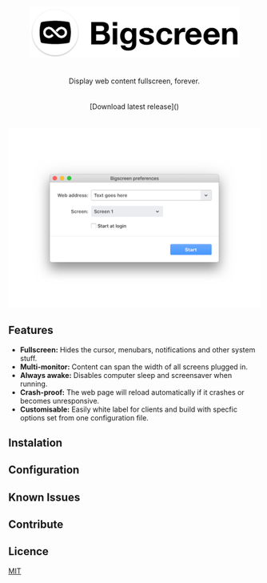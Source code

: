 <div align="center">
  <img src="https://raw.githubusercontent.com/anthonyec/bigscreen/master/docs/images/logo_side@2x.png" alt="Bigscreen" width="420">
  <br><br><br>
  Display web content fullscreen, forever.
  <br><br><br>
  [Download latest release]()
  <br><br><br>
  <img src="https://raw.githubusercontent.com/anthonyec/bigscreen/master/docs/images/screenshot.png" alt="Screenshot">
</div>

## Features
- **Fullscreen:** Hides the cursor, menubars, notifications and other system stuff.
- **Multi-monitor:** Content can span the width of all screens plugged in.
- **Always awake:** Disables computer sleep and screensaver when running.
- **Crash-proof:** The web page will reload automatically if it crashes or becomes unresponsive.
- **Customisable:** Easily white label for clients and build with specfic options set from one configuration file.

## Instalation

## Configuration

## Known Issues

## Contribute

## Licence
[MIT](licence)
